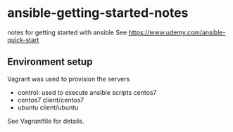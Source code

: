 # ansible-getting-started-notes
notes for getting started with ansible
See https://www.udemy.com/ansible-quick-start 

## Environment setup
Vagrant was used to provision the servers
* control: used to execute ansible scripts centos7
* centos7 client/centos7
* ubuntu client/ubuntu

See Vagrantfile for details.



